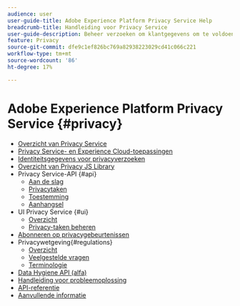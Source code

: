```yaml
---
audience: user
user-guide-title: Adobe Experience Platform Privacy Service Help
breadcrumb-title: Handleiding voor Privacy Service
user-guide-description: Beheer verzoeken om klantgegevens om te voldoen aan wettelijke privacyregels zoals GDPR en CCPA.
feature: Privacy
source-git-commit: dfe9c1ef826bc769a82938223029cd41c066c221
workflow-type: tm+mt
source-wordcount: '86'
ht-degree: 17%

---
```



# Adobe Experience Platform Privacy Service {#privacy}

* [Overzicht van Privacy Service](home.md)
* [Privacy Service- en Experience Cloud-toepassingen](experience-cloud-apps.md)
* [Identiteitsgegevens voor privacyverzoeken](identity-data.md)
* [Overzicht van Privacy JS Library](js-library.md)
* Privacy Service-API {#api}
   * [Aan de slag](api/getting-started.md)
   * [Privacytaken](api/privacy-jobs.md)
   * [Toestemming](api/consent.md)
   * [Aanhangsel](api/appendix.md)
* UI Privacy Service {#ui}
   * [Overzicht](ui/overview.md)
   * [Privacy-taken beheren](ui/user-guide.md)
* [Abonneren op privacygebeurtenissen](privacy-events.md)
* Privacywetgeving{#regulations}
   * [Overzicht](regulations/overview.md)
   * [Veelgestelde vragen](regulations/faq.md)
   * [Terminologie](regulations/terminology.md)
* [Data Hygiene API (alfa)](data-hygiene-api.md)
* [Handleiding voor probleemoplossing](troubleshooting-guide.md)
* [API-referentie](https://www.adobe.io/experience-platform-apis/references/privacy-service/)
* [Aanvullende informatie](release-notes.md)
